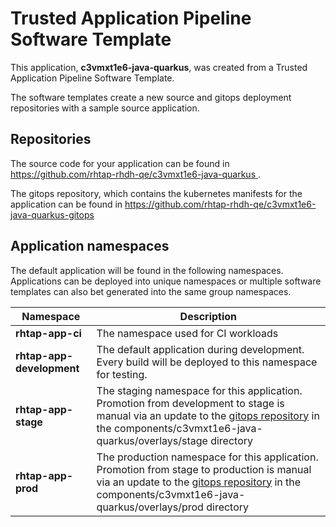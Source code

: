 # Trusted Application Pipeline Software Template

This application, **c3vmxt1e6-java-quarkus**, was created from a Trusted Application Pipeline Software Template.

The software templates create a new source and gitops deployment repositories with a sample source application. 

## Repositories

The source code for your application can be found in [https://github.com/rhtap-rhdh-qe/c3vmxt1e6-java-quarkus ](https://github.com/rhtap-rhdh-qe/c3vmxt1e6-java-quarkus ).
 
The gitops repository, which contains the kubernetes manifests for the application can be found in 
[https://github.com/rhtap-rhdh-qe/c3vmxt1e6-java-quarkus-gitops ](https://github.com/rhtap-rhdh-qe/c3vmxt1e6-java-quarkus-gitops ) 

## Application namespaces 

The default application will be found in the following namespaces. Applications can be deployed into unique namespaces or multiple software templates can also bet generated into the same group namespaces.  

|  Namespace   |  Description   |  
| -------- | -------- |
| **rhtap-app-ci** | The namespace used for CI workloads |
| **rhtap-app-development** | The default application during development. Every build will be deployed to this namespace for testing. |
| **rhtap-app-stage** | The staging namespace for this application. Promotion from development to stage is manual via an update to the [gitops repository](https://github.com/rhtap-rhdh-qe/c3vmxt1e6-java-quarkus-gitops ) in the components/c3vmxt1e6-java-quarkus/overlays/stage directory |
| **rhtap-app-prod** | The production namespace for this application. Promotion from stage to production is manual via an update to the [gitops repository](https://github.com/rhtap-rhdh-qe/c3vmxt1e6-java-quarkus-gitops ) in the components/c3vmxt1e6-java-quarkus/overlays/prod directory |